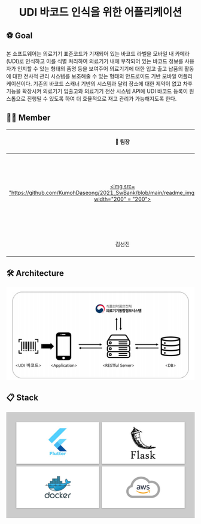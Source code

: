 

# <div align="center"> UDI 바코드 인식을 위한 어플리케이션 </center>

 </div>

## ⚽ Goal
본 소프트웨어는 의료기기 표준코드가 기재되어 있는 바코드 라벨을 모바일 내 카메라 (UDI)로 인식하고 이를 식별 처리하여 의료기기 내에 부착되어 있는 바코드 정보를 사용자가 인지할 수 있는 형태의 품명 등을 보여주어 의료기기에 대한 입고 출고 납품의 활동에 대한 전사적 관리 시스템를 보조해줄 수 있는 형태의 안드로이드 기반 모바일 어플리케이션이다. 기존의 바코드 스캐너 기반의 시스템과 달리 장소에 대한 제약이 없고 차후 기능을 확장시켜 의료기기 입출고와 의료기기 전산 시스템 API에 UDI 바코드 등록이 원스톱으로 진행될 수 있도록 하여 더 효율적으로 재고 관리가 가능해지도록 한다.

## 🧑‍💻 Member
<div align="center">



| 🧑 팀장 | 🧑 팀원 | 🧑 팀원 | 👨‍🏫 멘토 |
| :---: | :---: | :---: | :---: |
| [<img src= "https://github.com/KumohDaseong/2021_SwBank/blob/main/readme_img/kimseonjin.png" width="200" = "200">](https://github.com/gimseonjin)| [<img src="https://github.com/KumohDaseong/2021_SwBank/blob/main/readme_img/shingeunjae.png" width="200" = "200">](https://github.com/Boknami)| [<img src="https://github.com/KumohDaseong/2021_SwBank/blob/main/readme_img/leeyonggu.png" width="200" height = "200" >](https://github.com/reflash407)| [<img src="https://github.com/KumohDaseong/2021_SwBank/blob/main/readme_img/leegogyun.png" width="200" = "200">](https://github.com/luke0706)|
| 김선진 | 신근재 | 이용구 | 이고균 |
 


</div>

## 🛠 Architecture
<img src= "https://github.com/KumohDaseong/2021_SwBank/blob/main/readme_img/Architecture.png" width="800">

## 📋 Stack
<img src= "https://github.com/KumohDaseong/2021_SwBank/blob/main/readme_img/Skillset.jpg" width="800">

<br>

